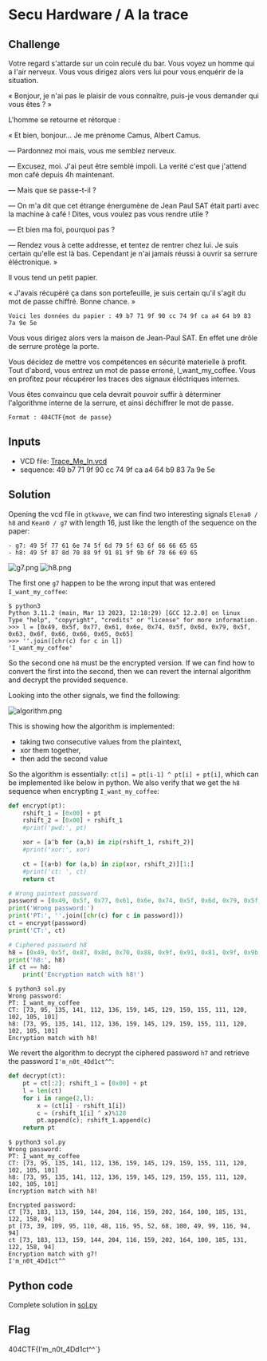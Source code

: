 # Secu Hardware / A la trace

## Challenge
Votre regard s'attarde sur un coin reculé du bar. Vous voyez un homme qui a l'air nerveux. Vous vous dirigez alors vers lui pour vous enquérir de la situation.

« Bonjour, je n'ai pas le plaisir de vous connaître, puis-je vous demander qui vous êtes ? »

L'homme se retourne et rétorque :

« Et bien, bonjour... Je me prénome Camus, Albert Camus.

— Pardonnez moi mais, vous me semblez nerveux.

— Excusez, moi. J'ai peut être semblé impoli. La verité c'est que j'attend mon café depuis 4h maintenant.

— Mais que se passe-t-il ?

— On m'a dit que cet étrange énergumène de Jean Paul SAT était parti avec la machine à café ! Dites, vous voulez pas vous rendre utile ?

— Et bien ma foi, pourquoi pas ?

— Rendez vous à cette addresse, et tentez de rentrer chez lui. Je suis certain qu'elle est là bas. Cependant je n'ai jamais réussi à ouvrir sa serrure éléctronique. »

Il vous tend un petit papier.

« J'avais récupéré ça dans son portefeuille, je suis certain qu'il s'agit du mot de passe chiffré. Bonne chance. »

    Voici les données du papier : 49 b7 71 9f 90 cc 74 9f ca a4 64 b9 83 7a 9e 5e

Vous vous dirigez alors vers la maison de Jean-Paul SAT. En effet une drôle de serrure protège la porte.

Vous décidez de mettre vos compétences en sécurité materielle à profit. Tout d'abord, vous entrez un mot de passe erroné, I_want_my_coffee. Vous en profitez pour récupérer les traces des signaux éléctriques internes.

Vous êtes convaincu que cela devrait pouvoir suffir à déterminer l'algorithme interne de la serrure, et ainsi déchiffrer le mot de passe.

    Format : 404CTF{mot de passe}

## Inputs
- VCD file: [Trace_Me_In.vcd](./Trace_Me_In.vcd)
- sequence: 49 b7 71 9f 90 cc 74 9f ca a4 64 b9 83 7a 9e 5e

## Solution
Opening the vcd file in `gtkwave`, we can find two interesting signals `Elena0 / h8` and `Kean0 / g7` with length 16, just like the length of the sequence on the paper:

```
- g7: 49 5f 77 61 6e 74 5f 6d 79 5f 63 6f 66 66 65 65
- h8: 49 5f 87 8d 70 88 9f 91 81 9f 9b 6f 78 66 69 65
```

![g7.png](./g7.png)
![h8.png](./h8.png)

The first one `g7` happen to be the wrong input that was entered `I_want_my_coffee`:

```console
$ python3
Python 3.11.2 (main, Mar 13 2023, 12:18:29) [GCC 12.2.0] on linux
Type "help", "copyright", "credits" or "license" for more information.
>>> l = [0x49, 0x5f, 0x77, 0x61, 0x6e, 0x74, 0x5f, 0x6d, 0x79, 0x5f, 0x63, 0x6f, 0x66, 0x66, 0x65, 0x65]
>>> ''.join([chr(c) for c in l])
'I_want_my_coffee'
```

So the second one `h8` must be the encrypted version. If we can find how to convert the first into the second, then we can revert the internal algorithm and decrypt the provided sequence.

Looking into the other signals, we find the following:

![algorithm.png](./algorithm.png)

This is showing how the algorithm is implemented:
- taking two consecutive values from the plaintext,
- xor them together,
- then add the second value

So the algorithm is essentially: `ct[i] = pt[i-1] ^ pt[i] + pt[i]`, which can be implemented like below in python. We also verify that we get the `h8` sequence when encrypting `I_want_my_coffee`:

```python
def encrypt(pt):
    rshift_1 = [0x00] + pt
    rshift_2 = [0x00] + rshift_1
    #print('pwd:', pt)

    xor = [a^b for (a,b) in zip(rshift_1, rshift_2)]
    #print('xor:', xor)

    ct = [(a+b) for (a,b) in zip(xor, rshift_2)][1:]
    #print('ct: ', ct)
    return ct

# Wrong paintext password
password = [0x49, 0x5f, 0x77, 0x61, 0x6e, 0x74, 0x5f, 0x6d, 0x79, 0x5f, 0x63, 0x6f, 0x66, 0x66, 0x65, 0x65]
print('Wrong password:')
print('PT:', ''.join([chr(c) for c in password]))
ct = encrypt(password)
print('CT:', ct)

# Ciphered password h8
h8 = [0x49, 0x5f, 0x87, 0x8d, 0x70, 0x88, 0x9f, 0x91, 0x81, 0x9f, 0x9b, 0x6f, 0x78, 0x66, 0x69, 0x65]
print('h8:', h8)
if ct == h8:
    print('Encryption match with h8!')
```

```console
$ python3 sol.py
Wrong password:
PT: I_want_my_coffee
CT: [73, 95, 135, 141, 112, 136, 159, 145, 129, 159, 155, 111, 120, 102, 105, 101]
h8: [73, 95, 135, 141, 112, 136, 159, 145, 129, 159, 155, 111, 120, 102, 105, 101]
Encryption match with h8!
```

We revert the algorithm to decrypt the ciphered password `h7` and retrieve the password `I'm_n0t_4Dd1ct^^`:

```python
def decrypt(ct):
    pt = ct[:2]; rshift_1 = [0x00] + pt
    l = len(ct)
    for i in range(2,l):
        x = (ct[i] - rshift_1[i])
        c = (rshift_1[i] ^ x)%128
        pt.append(c); rshift_1.append(c)
    return pt
```

```console
$ python3 sol.py
Wrong password:
PT: I_want_my_coffee
CT: [73, 95, 135, 141, 112, 136, 159, 145, 129, 159, 155, 111, 120, 102, 105, 101]
h8: [73, 95, 135, 141, 112, 136, 159, 145, 129, 159, 155, 111, 120, 102, 105, 101]
Encryption match with h8!

Encrypted password:
CT [73, 183, 113, 159, 144, 204, 116, 159, 202, 164, 100, 185, 131, 122, 158, 94]
pt [73, 39, 109, 95, 110, 48, 116, 95, 52, 68, 100, 49, 99, 116, 94, 94]
ct [73, 183, 113, 159, 144, 204, 116, 159, 202, 164, 100, 185, 131, 122, 158, 94]
Encryption match with g7!
I'm_n0t_4Dd1ct^^
```

## Python code
Complete solution in [sol.py](./sol.py)

## Flag
404CTF{I'm_n0t_4Dd1ct^^`}
